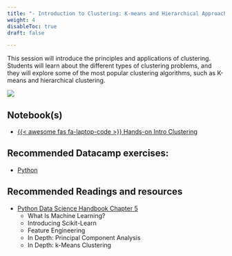 ```yaml
---
title: "- Introduction to Clustering: K-means and Hierarchical Approaches"
weight: 4
disableToc: true
draft: false

---
```


This session will introduce the principles and applications of clustering. Students will learn about the different types of clustering problems, and they will explore some of the most popular clustering algorithms, such as K-means and hierarchical clustering.

![](https://raw.githubusercontent.com/aaubs/ds-master/main/data/Images/nba_Clustering_yale.png)


## Notebook(s)
* [{{< awesome fas fa-laptop-code >}} Hands-on Intro Clustering](https://colab.research.google.com/github/aaubs/ds-master/blob/main/notebooks/M1_Clustering_v4.ipynb)

## Recommended Datacamp exercises:
   * [Python](https://learn.datacamp.com/courses/unsupervised-learning-in-python) 

## Recommended Readings and resources
* [Python Data Science Handbook Chapter 5](https://jakevdp.github.io/PythonDataScienceHandbook/)
    * What Is Machine Learning?
    * Introducing Scikit-Learn
    * Feature Engineering
    * In Depth: Principal Component Analysis
    * In Depth: k-Means Clustering

<!-- * Implementation tutorials on YT PCA and K-means from [this list](https://www.youtube.com/playlist?list=PLqnslRFeH2Upcrywf-u2etjdxxkL8nl7E)

## Intro slides

Use arrows keys on keyboard to navigate. Alternatively [fullscreen slides](https://SDS-AAU.github.io/SDS-master/M1/slides/SDS-M1-UML_Intro.pdf) 
  
{{< IncludeSlides "https://SDS-AAU.github.io/SDS-master/M1/slides/SDS-M1-UML_Intro.pdf" >}} -->
